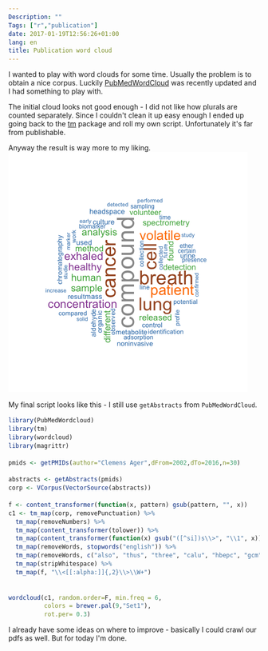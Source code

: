 ```yaml
---
Description: ""
Tags: ["r","publication"]
date: 2017-01-19T12:56:26+01:00
lang: en
title: Publication word cloud
---
```


I wanted to play with word clouds for some time. Usually the problem
is to obtain a nice corpus.  Luckily
[PubMedWordCloud](https://felixfan.github.io/PubMedWordcloud/) was
recently updated and I had something to play with. 

The initial cloud looks not good enough - I did not like how plurals
are counted separately. 
Since I couldn't clean it up easy enough I ended up going back to the
[tm](https://cran.r-project.org/web/packages/tm/index.html) package
and roll my own script.  Unfortunately it's far from publishable.

Anyway the result is way more to my liking.
![clean word cloud](/img/wc_clean.png)


My final script looks like this - I still use `getAbstracts` from
`PubMedWordCloud`.

``` r 
library(PubMedWordcloud)  
library(tm)
library(wordcloud)
library(magrittr)

pmids <- getPMIDs(author="Clemens Ager",dFrom=2002,dTo=2016,n=30)

abstracts <- getAbstracts(pmids)
corp <- VCorpus(VectorSource(abstracts))

f <- content_transformer(function(x, pattern) gsub(pattern, "", x))
c1 <- tm_map(corp, removePunctuation) %>% 
  tm_map(removeNumbers) %>% 
  tm_map(content_transformer(tolower)) %>% 
  tm_map(content_transformer(function(x) gsub("([^si])s\\>", "\\1", x))) %>% 
  tm_map(removeWords, stopwords("english")) %>%
  tm_map(removeWords, c("also", "thus", "three", "calu", "hbepc", "gcm", "ptrm")) %>%
  tm_map(stripWhitespace) %>%
  tm_map(f, "\\<[[:alpha:]]{,2}\\>\\W+")


wordcloud(c1, random.order=F, min.freq = 6, 
		  colors = brewer.pal(9,"Set1"),
		  rot.per= 0.3)
```


I already have some ideas on where to improve - basically I could
crawl our pdfs as well.  But for today I'm done.
